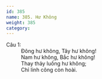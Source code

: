 ```yaml
---
id: 385
name: 385. Hư Không
weight: 385
category: 
---
```

<dl><dt>Câu 1:</dt><dd data-verse="1">Đông hư không, Tây hư không! <br/>Nam hư không, Bắc hư không! <br/>Thay thảy luống hư không; <br/>Chỉ linh công còn hoài. </dd></dl>
